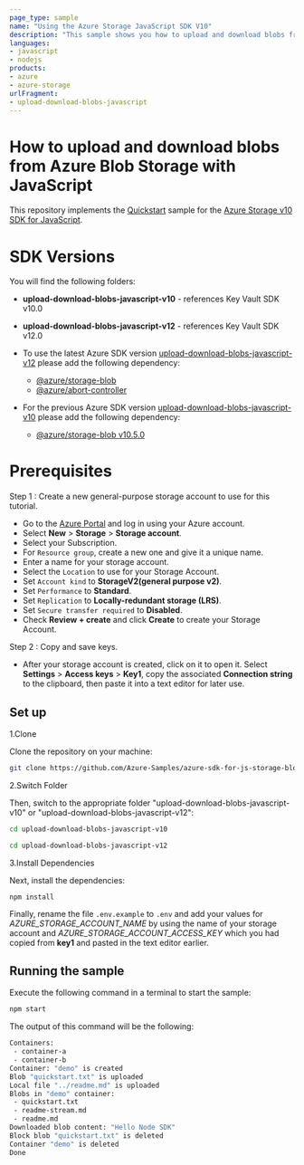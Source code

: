 ```yaml
---
page_type: sample
name: "Using the Azure Storage JavaScript SDK V10"
description: "This sample shows you how to upload and download blobs from Azure Blob Storage with JavaScript."
languages:
- javascript
- nodejs
products:
- azure
- azure-storage
urlFragment:
- upload-download-blobs-javascript
---
```


# How to upload and download blobs from Azure Blob Storage with JavaScript

This repository implements the [Quickstart](http://docs.microsoft.com/azure/storage/blobs/storage-quickstart-blobs-nodejs-v10) sample for the [Azure Storage v10 SDK for JavaScript](https://github.com/Azure/azure-storage-js).

# SDK Versions
You will find the following folders: 
* **upload-download-blobs-javascript-v10** - references Key Vault SDK v10.0
* **upload-download-blobs-javascript-v12** - references Key Vault SDK v12.0

* To use the latest Azure SDK version [upload-download-blobs-javascript-v12](./upload-download-blobs-javascript-v12) please add the following dependency:
  * [@azure/storage-blob](https://www.npmjs.com/package/@azure/storage-blob)
  * [@azure/abort-controller](https://www.npmjs.com/package/@azure/abort-controller)
* For the previous Azure SDK version [upload-download-blobs-javascript-v10](./upload-download-blobs-javascript-v10) please add the following dependency:
  * [@azure/storage-blob v10.5.0](https://www.npmjs.com/package/@azure/storage-blob/v/10.5.0)

# Prerequisites
Step 1 : Create a new general-purpose storage account to use for this tutorial. 
 
*  Go to the [Azure Portal](https://portal.azure.com) and log in using your Azure account. 
*  Select **New** > **Storage** > **Storage account**. 
*  Select your Subscription. 
*  For `Resource group`, create a new one and give it a unique name. 
*  Enter a name for your storage account.
*  Select the `Location` to use for your Storage Account.
*  Set `Account kind` to **StorageV2(general purpose v2)**.
*  Set `Performance` to **Standard**. 
*  Set `Replication` to **Locally-redundant storage (LRS)**.
*  Set `Secure transfer required` to **Disabled**.
*  Check **Review + create** and click **Create** to create your Storage Account. 
 
Step 2 : Copy and save keys.
 
 * After your storage account is created, click on it to open it. Select **Settings** > **Access keys** > **Key1**, copy the associated **Connection string** to the clipboard, then paste it into a text editor for later use.

## Set up

1.Clone

Clone the repository on your machine:

```bash
git clone https://github.com/Azure-Samples/azure-sdk-for-js-storage-blob-upload-download.git 
```

2.Switch Folder

Then, switch to the appropriate folder "upload-download-blobs-javascript-v10" or "upload-download-blobs-javascript-v12":

```bash
cd upload-download-blobs-javascript-v10
```

```bash
cd upload-download-blobs-javascript-v12
```

3.Install Dependencies

Next, install the dependencies:

    npm install

Finally, rename the file `.env.example` to `.env` and add your values for *AZURE_STORAGE_ACCOUNT_NAME* by using the name of your storage account and *AZURE_STORAGE_ACCOUNT_ACCESS_KEY* which you had copied from **key1** and pasted in the text editor earlier.


## Running the sample

Execute the following command in a terminal to start the sample:

```bash
npm start
```

The output of this command will be the following:

```bash
Containers:
 - container-a
 - container-b
Container: "demo" is created
Blob "quickstart.txt" is uploaded
Local file "../readme.md" is uploaded
Blobs in "demo" container:
 - quickstart.txt
 - readme-stream.md
 - readme.md
Downloaded blob content: "Hello Node SDK"
Block blob "quickstart.txt" is deleted
Container "demo" is deleted
Done
```
